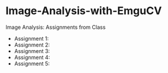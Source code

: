 # Image-Analysis-with-EmguCV
Image Analysis: Assignments from Class
- Assignment 1:
- Assignment 2:
- Assignment 3:
- Assignment 4:
- Assignment 5:
